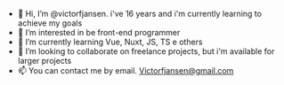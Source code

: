 - 👋 Hi, I’m @victorfjansen. i've 16 years and i'm currently learning to achieve my goals
- 👀 I’m interested in be front-end programmer
- 🌱 I’m currently learning Vue, Nuxt, JS, TS e others
- 💞️ I’m looking to collaborate on freelance projects, but i'm available for larger projects
- 📫 You can contact me by email. Victorfjansen@gmail.com


